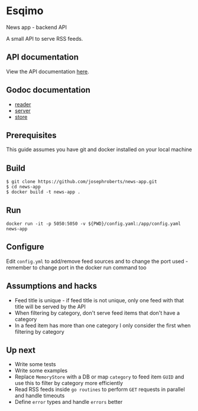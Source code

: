 # Esqimo
News app - backend API

A small API to serve RSS feeds.

## API documentation

View the API documentation [here](https://app.swaggerhub.com/apis-docs/josephroberts7/news-app_api/1.0.0).

## Godoc documentation
- [reader](https://godoc.org/github.com/josephroberts/news-app/reader)
- [server](https://godoc.org/github.com/josephroberts/news-app/server)
- [store](https://godoc.org/github.com/josephroberts/news-app/store)

## Prerequisites
This guide assumes you have git and docker installed on your local machine

## Build
```
$ git clone https://github.com/josephroberts/news-app.git
$ cd news-app
$ docker build -t news-app .
```

## Run
```
docker run -it -p 5050:5050 -v ${PWD}/config.yaml:/app/config.yaml  news-app
```

## Configure
Edit `config.yml` to add/remove feed sources and to change the port used - remember to change port in the docker run command too

## Assumptions and hacks
- Feed title is unique - if feed title is not unique, only one feed with that title will be served by the API
- When filtering by category, don't serve feed items that don't have a category
- In a feed item has more than one category I only consider the first when filtering by category

## Up next
- Write some tests
- Write some examples
- Replace `MemoryStore` with a DB or map `category` to feed item `GUID` and use this to filter by category more efficiently
- Read RSS feeds inside `go routines` to perform `GET` requests in parallel and handle timeouts
- Define `error` types and handle `errors` better